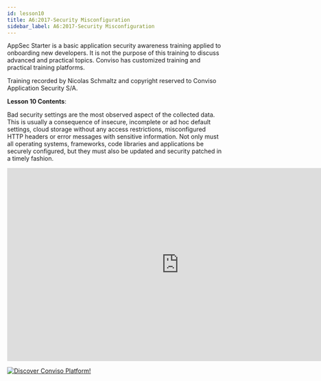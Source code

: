 ```yaml
---
id: lesson10
title: A6:2017-Security Misconfiguration
sidebar_label: A6:2017-Security Misconfiguration
---
```


AppSec Starter is a basic application security awareness training applied to onboarding new developers. It is not the purpose of this training to discuss advanced and practical topics. Conviso has customized training and practical training platforms.

Training recorded by Nicolas Schmaltz and copyright reserved to Conviso Application Security S/A.

**Lesson 10 Contents**:

Bad security settings are the most observed aspect of the collected data. This is usually a consequence of insecure, incomplete or ad hoc default settings, cloud storage without any access restrictions, misconfigured HTTP headers or error messages with sensitive information. Not only must all operating systems, frameworks, code libraries and applications be securely configured, but they must also be updated and security patched in a timely fashion.

<div style={{textAlign: 'center'}}>

<iframe width="800" height="450" src="https://www.youtube.com/embed/w_Ju1wYT3pI" title="YouTube video player" frameborder="0" allow="accelerometer; autoplay; clipboard-write; encrypted-media; gyroscope; picture-in-picture" allowfullscreen></iframe>

</div>

[![Discover Conviso Platform!](https://no-cache.hubspot.com/cta/default/5613826/interactive-125788977029.png)](https://cta-service-cms2.hubspot.com/web-interactives/public/v1/track/redirect?encryptedPayload=AVxigLKtcWzoFbzpyImNNQsXC9S54LjJuklwM39zNd7hvSoR%2FVTX%2FXjNdqdcIIDaZwGiNwYii5hXwRR06puch8xINMyL3EXxTMuSG8Le9if9juV3u%2F%2BX%2FCKsCZN1tLpW39gGnNpiLedq%2BrrfmYxgh8G%2BTcRBEWaKasQ%3D&webInteractiveContentId=125788977029&portalId=5613826)
